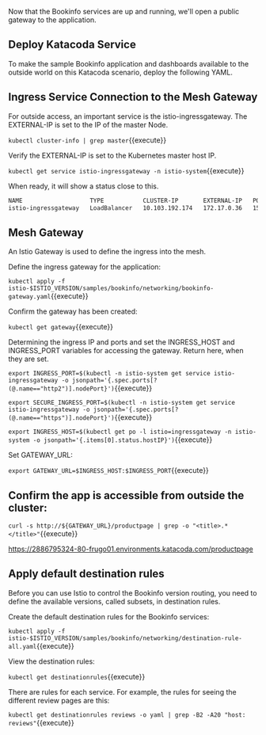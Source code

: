 Now that the Bookinfo services are up and running, we'll open a public gateway to the application. 

## Deploy Katacoda Service

To make the sample Bookinfo application and dashboards available to the outside world on this Katacoda scenario, deploy the following YAML.

## Ingress Service Connection to the Mesh Gateway

For outside access, an important service is the istio-ingressgateway. The EXTERNAL-IP is set to the IP of the master Node.

`kubectl cluster-info | grep master`{{execute}}

Verify the EXTERNAL-IP is set to the Kubernetes master host IP.

`kubectl get service istio-ingressgateway -n istio-system`{{execute}}

When ready, it will show a status close to this.

```bash
NAME                   TYPE           CLUSTER-IP       EXTERNAL-IP   PORT(S)                         AGE
istio-ingressgateway   LoadBalancer   10.103.192.174   172.17.0.36   15021:31042/TCP,80:30136/TCP,443:32460/TCP,31400:31798/TCP,15443:30927/TCP   6m51s
```

## Mesh Gateway

An Istio Gateway is used to define the ingress into the mesh.

Define the ingress gateway for the application:

`kubectl apply -f istio-$ISTIO_VERSION/samples/bookinfo/networking/bookinfo-gateway.yaml`{{execute}}

Confirm the gateway has been created:

`kubectl get gateway`{{execute}}

Determining the ingress IP and ports and set the INGRESS_HOST and INGRESS_PORT variables for accessing the gateway. Return here, when they are set.

`export INGRESS_PORT=$(kubectl -n istio-system get service istio-ingressgateway -o jsonpath='{.spec.ports[?(@.name=="http2")].nodePort}')`{{execute}}

`export SECURE_INGRESS_PORT=$(kubectl -n istio-system get service istio-ingressgateway -o jsonpath='{.spec.ports[?(@.name=="https")].nodePort}')`{{execute}}

`export INGRESS_HOST=$(kubectl get po -l istio=ingressgateway -n istio-system -o jsonpath='{.items[0].status.hostIP}')`{{execute}}

Set GATEWAY_URL: 

`export GATEWAY_URL=$INGRESS_HOST:$INGRESS_PORT`{{execute}}

## Confirm the app is accessible from outside the cluster:

`curl -s http://${GATEWAY_URL}/productpage | grep -o "<title>.*</title>"`{{execute}}

https://2886795324-80-frugo01.environments.katacoda.com/productpage

## Apply default destination rules

Before you can use Istio to control the Bookinfo version routing, you need to define the available versions, called subsets, in destination rules.

Create the default destination rules for the Bookinfo services:

`kubectl apply -f istio-$ISTIO_VERSION/samples/bookinfo/networking/destination-rule-all.yaml`{{execute}}

View the destination rules:

`kubectl get destinationrules`{{execute}}

There are rules for each service. For example, the rules for seeing the different review pages are this:

`kubectl get destinationrules reviews -o yaml | grep -B2 -A20 "host: reviews"`{{execute}}


